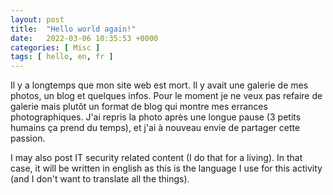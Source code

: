 ```yaml
---
layout: post
title:  "Hello world again!"
date:   2022-03-06 10:35:53 +0000
categories: [ Misc ]
tags: [ hello, en, fr ]
---
```

Il y a longtemps que mon site web est mort. Il y avait une galerie de mes photos, un blog et quelques infos. Pour le moment je ne veux pas refaire de galerie mais plutôt un format de blog qui montre mes errances photographiques. J'ai repris la photo après une longue pause (3 petits humains ça prend du temps), et j'ai à nouveau envie de partager cette passion.

I may also post IT security related content (I do that for a living). In that case, it will be written in english as this is the language I use for this activity (and I don't want to translate all the things).
